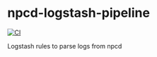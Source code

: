 # npcd-logstash-pipeline

[![CI](https://github.com/widhalmt/npcd-logstash-pipeline/workflows/Logstash%20Syntax/badge.svg?event=push)](https://github.com/widhalmt/npcd-logstash-pipeline/actions?query=workflow%3A%22Logstash+Syntax%22)

Logstash rules to parse logs from npcd
